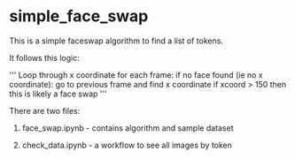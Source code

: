 # simple_face_swap
This is a simple faceswap algorithm to find a list of tokens.

It follows this logic:

'''
Loop through x coordinate for each frame:
       if no face found (ie no x coordinate):
                go to previous frame and find x coordinate
                         if xcoord > 150 then this is likely a face swap
'''

There are two files:

1. face_swap.ipynb - contains algorithm and sample dataset

2. check_data.ipynb - a workflow to see all images by token
